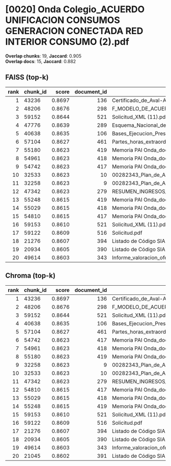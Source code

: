 # [0020] Onda Colegio_ACUERDO UNIFICACION CONSUMOS GENERACION CONECTADA RED INTERIOR CONSUMO (2).pdf

**Overlap chunks**: 19, **Jaccard**: 0.905  
**Overlap docs**: 15, **Jaccard**: 0.882

## FAISS (top-k)
rank | chunk_id | score | document_id | title
---:|---|---:|---:|---
1 | 43236 | 0.8697 | 136 | Certificado_de_Aval-Ayuntamiento_de_Onda_Servicios_AGE_logo.pdf
2 | 48206 | 0.8676 | 298 | F_MODELO_DE_ACUERDO_SOL_AYC_RED_INTERIOR_PARA_AUTOCONSUMO_PROYECTO_PABELLON.pdf
3 | 59152 | 0.8644 | 521 | Solicitud_XML (11).pdf
4 | 47776 | 0.8639 | 289 | Esquema_Nacional_de_Seguridad_-_Preguntas_frecuentes.pdf
5 | 40638 | 0.8635 | 106 | Bases_Ejecucion_Presupuesto_2025.pdf
6 | 57104 | 0.8627 | 461 | Partes_horas_extraordinarias_febrero_caruncho.pdf
7 | 55180 | 0.8623 | 419 | Memoria PAI Onda_documento fiinal.docx (1).pdf
8 | 54961 | 0.8623 | 418 | Memoria PAI Onda_documento fiinal.docx (1) (2).pdf
9 | 54742 | 0.8623 | 417 | Memoria PAI Onda_documento fiinal.docx (1) (1).pdf
10 | 32533 | 0.8623 | 10 | 00282343_Plan_de_Adecuacion_al_ENS_-_Ayuntamiento_de_Onda_(1).pdf.pdf
11 | 32258 | 0.8623 | 9 | 00282343_Plan_de_Adecuacion_al_ENS_-_Ayuntamiento_de_Onda_(1).pdf (1).pdf
12 | 47342 | 0.8623 | 279 | RESUMEN_INGRESOS_2025.pdf_1742285328909.pdf
13 | 55248 | 0.8615 | 419 | Memoria PAI Onda_documento fiinal.docx (1).pdf
14 | 55029 | 0.8615 | 418 | Memoria PAI Onda_documento fiinal.docx (1) (2).pdf
15 | 54810 | 0.8615 | 417 | Memoria PAI Onda_documento fiinal.docx (1) (1).pdf
16 | 59153 | 0.8610 | 521 | Solicitud_XML (11).pdf
17 | 59122 | 0.8609 | 516 | Solicitud.pdf
18 | 21276 | 0.8607 | 394 | Listado de Código SIA 20250508_0943.csv
19 | 20934 | 0.8605 | 390 | Listado de Código SIA 20250318_1204.csv
20 | 49614 | 0.8603 | 343 | Informe_valoracion_ofertas_S2._Suministro_y_servicio_de_impresion.pdf

## Chroma (top-k)
rank | chunk_id | score | document_id | title
---:|---|---:|---:|---
1 | 43236 | 0.8697 | 136 | Certificado_de_Aval-Ayuntamiento_de_Onda_Servicios_AGE_logo.pdf
2 | 48206 | 0.8676 | 298 | F_MODELO_DE_ACUERDO_SOL_AYC_RED_INTERIOR_PARA_AUTOCONSUMO_PROYECTO_PABELLON.pdf
3 | 59152 | 0.8644 | 521 | Solicitud_XML (11).pdf
4 | 40638 | 0.8635 | 106 | Bases_Ejecucion_Presupuesto_2025.pdf
5 | 57104 | 0.8627 | 461 | Partes_horas_extraordinarias_febrero_caruncho.pdf
6 | 54742 | 0.8623 | 417 | Memoria PAI Onda_documento fiinal.docx (1) (1).pdf
7 | 54961 | 0.8623 | 418 | Memoria PAI Onda_documento fiinal.docx (1) (2).pdf
8 | 55180 | 0.8623 | 419 | Memoria PAI Onda_documento fiinal.docx (1).pdf
9 | 32258 | 0.8623 | 9 | 00282343_Plan_de_Adecuacion_al_ENS_-_Ayuntamiento_de_Onda_(1).pdf (1).pdf
10 | 32533 | 0.8623 | 10 | 00282343_Plan_de_Adecuacion_al_ENS_-_Ayuntamiento_de_Onda_(1).pdf.pdf
11 | 47342 | 0.8623 | 279 | RESUMEN_INGRESOS_2025.pdf_1742285328909.pdf
12 | 54810 | 0.8615 | 417 | Memoria PAI Onda_documento fiinal.docx (1) (1).pdf
13 | 55029 | 0.8615 | 418 | Memoria PAI Onda_documento fiinal.docx (1) (2).pdf
14 | 55248 | 0.8615 | 419 | Memoria PAI Onda_documento fiinal.docx (1).pdf
15 | 59153 | 0.8610 | 521 | Solicitud_XML (11).pdf
16 | 59122 | 0.8609 | 516 | Solicitud.pdf
17 | 21276 | 0.8607 | 394 | Listado de Código SIA 20250508_0943.csv
18 | 20934 | 0.8605 | 390 | Listado de Código SIA 20250318_1204.csv
19 | 49614 | 0.8603 | 343 | Informe_valoracion_ofertas_S2._Suministro_y_servicio_de_impresion.pdf
20 | 21045 | 0.8602 | 391 | Listado de Código SIA 20250423_1830.csv
